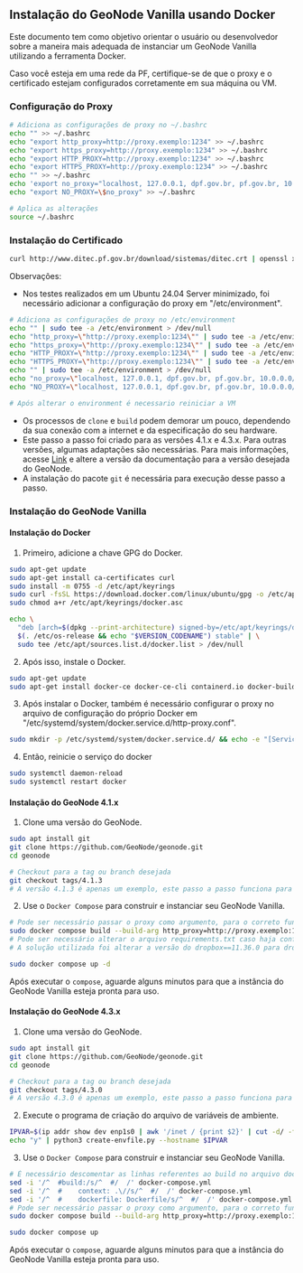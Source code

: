 ## Instalação do GeoNode Vanilla usando Docker

Este documento tem como objetivo orientar o usuário ou desenvolvedor sobre a maneira mais adequada de instanciar um GeoNode Vanilla utilizando a ferramenta Docker.

Caso você esteja em uma rede da PF, certifique-se de que o proxy e o certificado estejam configurados corretamente em sua máquina ou VM.

### Configuração do Proxy

```bash
# Adiciona as configurações de proxy no ~/.bashrc
echo "" >> ~/.bashrc
echo "export http_proxy=http://proxy.exemplo:1234" >> ~/.bashrc
echo "export https_proxy=http://proxy.exemplo:1234" >> ~/.bashrc
echo "export HTTP_PROXY=http://proxy.exemplo:1234" >> ~/.bashrc
echo "export HTTPS_PROXY=http://proxy.exemplo:1234" >> ~/.bashrc
echo "" >> ~/.bashrc
echo 'export no_proxy="localhost, 127.0.0.1, dpf.gov.br, pf.gov.br, 10.0.0.0/8, 10.61.85.52, *googleapis.com, 172.217.0.0/16, "' >> ~/.bashrc
echo "export NO_PROXY=\$no_proxy" >> ~/.bashrc

# Aplica as alterações
source ~/.bashrc
```

### Instalação do Certificado

```bash
curl http://www.ditec.pf.gov.br/download/sistemas/ditec.crt | openssl x509 | sudo tee -a /etc/ssl/certs/ca-certificates.crt
```

Observações:
- Nos testes realizados em um Ubuntu 24.04 Server minimizado, foi necessário adicionar a configuração do proxy em "/etc/environment".

```bash
# Adiciona as configurações de proxy no /etc/environment
echo "" | sudo tee -a /etc/environment > /dev/null
echo "http_proxy=\"http://proxy.exemplo:1234\"" | sudo tee -a /etc/environment > /dev/null
echo "https_proxy=\"http://proxy.exemplo:1234\"" | sudo tee -a /etc/environment > /dev/null
echo "HTTP_PROXY=\"http://proxy.exemplo:1234\"" | sudo tee -a /etc/environment > /dev/null
echo "HTTPS_PROXY=\"http://proxy.exemplo:1234\"" | sudo tee -a /etc/environment > /dev/null
echo "" | sudo tee -a /etc/environment > /dev/null
echo "no_proxy=\"localhost, 127.0.0.1, dpf.gov.br, pf.gov.br, 10.0.0.0/8, 192.168.0.0/16, *googleapis.com, 172.217.0.0/16\"" | sudo tee -a /etc/environment > /dev/null
echo "NO_PROXY=\"localhost, 127.0.0.1, dpf.gov.br, pf.gov.br, 10.0.0.0/8, 192.168.0.0/16, *googleapis.com, 172.217.0.0/16\"" | sudo tee -a /etc/environment > /dev/null

# Após alterar o environment é necessario reiniciar a VM
```

- Os processos de `clone` e `build` podem demorar um pouco, dependendo da sua conexão com a internet e da especificação do seu hardware.
- Este passo a passo foi criado para as versões 4.1.x e 4.3.x. Para outras versões, algumas adaptações são necessárias. Para mais informações, acesse [Link](https://docs.geonode.org/en/4.3.0/install/advanced/core/index.html#docker) e altere a versão da documentação para a versão desejada do GeoNode.
- A instalação do pacote `git` é necessária para execução desse passo a passo.

### Instalação do GeoNode Vanilla

#### Instalação do Docker

1. Primeiro, adicione a chave GPG do Docker.

```bash
sudo apt-get update
sudo apt-get install ca-certificates curl
sudo install -m 0755 -d /etc/apt/keyrings
sudo curl -fsSL https://download.docker.com/linux/ubuntu/gpg -o /etc/apt/keyrings/docker.asc
sudo chmod a+r /etc/apt/keyrings/docker.asc

echo \
  "deb [arch=$(dpkg --print-architecture) signed-by=/etc/apt/keyrings/docker.asc] https://download.docker.com/linux/ubuntu \
  $(. /etc/os-release && echo "$VERSION_CODENAME") stable" | \
  sudo tee /etc/apt/sources.list.d/docker.list > /dev/null
```

2. Após isso, instale o Docker.

```bash
sudo apt-get update
sudo apt-get install docker-ce docker-ce-cli containerd.io docker-buildx-plugin docker-compose-plugin
```

3. Após instalar o Docker, também é necessário configurar o proxy no arquivo de configuração do próprio Docker em "/etc/systemd/system/docker.service.d/http-proxy.conf".

```bash
sudo mkdir -p /etc/systemd/system/docker.service.d/ && echo -e "[Service]\nEnvironment=\"HTTP_PROXY=http://proxy.exemplo:1234\" \"HTTPS_PROXY=http://proxy.exemplo:1234\"" | sudo tee /etc/systemd/system/docker.service.d/http-proxy.conf > /dev/null
```

4. Então, reinicie o serviço do docker

```bash
sudo systemctl daemon-reload
sudo systemctl restart docker
```

#### Instalação do GeoNode 4.1.x

1. Clone uma versão do GeoNode.

```bash
sudo apt install git
git clone https://github.com/GeoNode/geonode.git
cd geonode

# Checkout para a tag ou branch desejada
git checkout tags/4.1.3
# A versão 4.1.3 é apenas um exemplo, este passo a passo funciona para qualquer tag da versão 4.1
```

2. Use o `Docker Compose` para construir e instanciar seu GeoNode Vanilla.

```bash
# Pode ser necessário passar o proxy como argumento, para o correto funcionamento do comando.
sudo docker compose build --build-arg http_proxy=http://proxy.exemplo:1234 --build-arg https_proxy=http://proxy.exemplo:1234
# Pode ser necessário alterar o arquivo requirements.txt caso haja conflito com a versão do dropbox (erro constatado na data 15/07/2024)
# A solução utilizada foi alterar a versão do dropbox==11.36.0 para dropbox==11.36.2

sudo docker compose up -d
```

Após executar o `compose`, aguarde alguns minutos para que a instância do GeoNode Vanilla esteja pronta para uso.

#### Instalação do GeoNode 4.3.x

1. Clone uma versão do GeoNode.

```bash
sudo apt install git
git clone https://github.com/GeoNode/geonode.git
cd geonode

# Checkout para a tag ou branch desejada
git checkout tags/4.3.0
# A versão 4.3.0 é apenas um exemplo, este passo a passo funciona para qualquer tag da versão 4.3
```

2. Execute o programa de criação do arquivo de variáveis de ambiente.

```bash
IPVAR=$(ip addr show dev enp1s0 | awk '/inet / {print $2}' | cut -d/ -f1)
echo "y" | python3 create-envfile.py --hostname $IPVAR
```

3. Use o `Docker Compose` para construir e instanciar seu GeoNode Vanilla.

```bash
# É necessário descomentar as linhas referentes ao build no arquivo docker-compose.yml
sed -i '/^  #build:/s/^  #/  /' docker-compose.yml
sed -i '/^  #    context: .\//s/^  #/  /' docker-compose.yml
sed -i '/^  #    dockerfile: Dockerfile/s/^  #/  /' docker-compose.yml
# Pode ser necessário passar o proxy como argumento, para o correto funcionamento do comando.
sudo docker compose build --build-arg http_proxy=http://proxy.exemplo:1234 --build-arg https_proxy=http://proxy.exemplo:1234

sudo docker compose up 
```

Após executar o `compose`, aguarde alguns minutos para que a instância do GeoNode Vanilla esteja pronta para uso.
